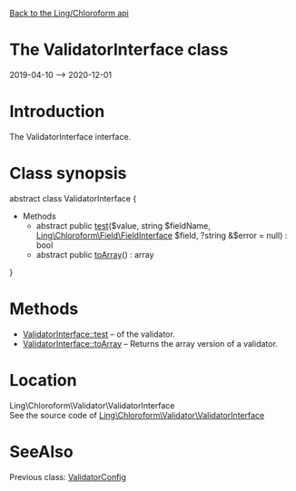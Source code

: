 [Back to the Ling/Chloroform api](https://github.com/lingtalfi/Chloroform/blob/master/doc/api/Ling/Chloroform.md)



The ValidatorInterface class
================
2019-04-10 --> 2020-12-01






Introduction
============

The ValidatorInterface interface.



Class synopsis
==============


abstract class <span class="pl-k">ValidatorInterface</span>  {

- Methods
    - abstract public [test](https://github.com/lingtalfi/Chloroform/blob/master/doc/api/Ling/Chloroform/Validator/ValidatorInterface/test.md)($value, string $fieldName, [Ling\Chloroform\Field\FieldInterface](https://github.com/lingtalfi/Chloroform/blob/master/doc/api/Ling/Chloroform/Field/FieldInterface.md) $field, ?string &$error = null) : bool
    - abstract public [toArray](https://github.com/lingtalfi/Chloroform/blob/master/doc/api/Ling/Chloroform/Validator/ValidatorInterface/toArray.md)() : array

}






Methods
==============

- [ValidatorInterface::test](https://github.com/lingtalfi/Chloroform/blob/master/doc/api/Ling/Chloroform/Validator/ValidatorInterface/test.md) &ndash; of the validator.
- [ValidatorInterface::toArray](https://github.com/lingtalfi/Chloroform/blob/master/doc/api/Ling/Chloroform/Validator/ValidatorInterface/toArray.md) &ndash; Returns the array version of a validator.





Location
=============
Ling\Chloroform\Validator\ValidatorInterface<br>
See the source code of [Ling\Chloroform\Validator\ValidatorInterface](https://github.com/lingtalfi/Chloroform/blob/master/Validator/ValidatorInterface.php)



SeeAlso
==============
Previous class: [ValidatorConfig](https://github.com/lingtalfi/Chloroform/blob/master/doc/api/Ling/Chloroform/Validator/ValidatorConfig.md)<br>
